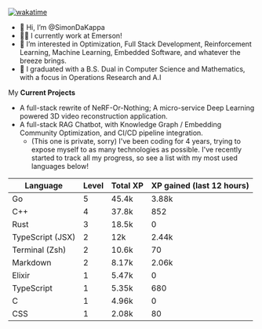 
[![wakatime](https://wakatime.com/badge/user/50e6c678-94a9-4739-af51-360aeb113c51.svg)](https://wakatime.com/@50e6c678-94a9-4739-af51-360aeb113c51)

- 👋 Hi, I’m @SimonDaKappa
- 🧑‍💼 I currently work at Emerson!
- 👀 I’m interested in Optimization, Full Stack Development, Reinforcement Learning, Machine Learning, Embedded Software, and whatever the breeze brings.
- 🌱 I graduated with a B.S. Dual in Computer Science and Mathematics, with a focus in Operations Research and A.I

My **Current Projects** 
- A full-stack rewrite of NeRF-Or-Nothing; A micro-service Deep Learning powered 3D video reconstruction application.
- A full-stack RAG Chatbot, with Knowledge Graph / Embedding Community Optimization, and CI/CD pipeline integration.
  - (This one is private, sorry)
I've been coding for 4 years, trying to expose myself to as many technologies as possible. I've recently started to track all my progress, so see
a list with my most used languages below!

| Language | Level | Total XP | XP gained (last 12 hours) |
| --- | --- | --- | --- |
| Go | 5 | 45.4k | 3.88k |
| C++ | 4 | 37.8k | 852 |
| Rust | 3 | 18.5k | 0 |
| TypeScript (JSX) | 2 | 12k | 2.44k |
| Terminal (Zsh) | 2 | 10.6k | 70 |
| Markdown | 2 | 8.17k | 2.06k |
| Elixir | 1 | 5.47k | 0 |
| TypeScript | 1 | 5.35k | 680 |
| C | 1 | 4.96k | 0 |
| CSS | 1 | 2.08k | 80 |